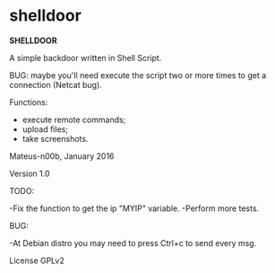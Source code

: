 # shelldoor

**SHELLDOOR**

A simple backdoor written in Shell Script. 

BUG: maybe you'll need execute the script two or more times to get a connection (Netcat bug). 

Functions:
* execute remote commands;
* upload files;
* take screenshots.

Mateus-n00b, January 2016

Version 1.0

TODO:

-Fix the function to get the ip "MYIP" variable.
-Perform more tests.

BUG:

-At Debian distro you may need to press Ctrl+c to send every msg.

License GPLv2

